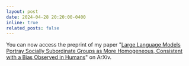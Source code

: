 ```yaml
---
layout: post
date: 2024-04-28 20:20:00-0400
inline: true
related_posts: false
---
```


You can now access the preprint of my paper "[Large Language Models Portray Socially Subordinate Groups as More Homogeneous, Consistent with a Bias Observed in Humans](https://arxiv.org/abs/2401.08495)" on ArXiv. 